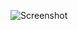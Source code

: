 ![Screenshot](https://raw.githubusercontent.com/Cryakl/Ultimate-RAT-Collection/refs/heads/main/SpyGate/SpyGate-RAT%20v%200.2.6/Screenshot.png)
